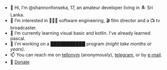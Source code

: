 - 👋 Hi, I’m @shannonfonseka, 17, an amateur developer living in 🏝 Sri Lanka.
- 👀 I’m interested in 👨🏻‍💻 software engineering, 🎬 film director and a 📺 tv broadcaster.
- 🌱 I’m currently learning visual basic and kotlin. I've already learned pascal.
- 📂 I'm working on a ███████████ program _(might take months or years)_.
- 📫 You can reach me on [tellonym](https://tellonym.me/shannonf0nseka) (anonymously), [telegram](https://t.me/shannonf0nseka), or by [e-mail](mailto:fonsekashannonshiwantha@gmail.com).
- 👛 [Donate](bitcoin:1M94iTiia2tGftzWQ9eqyCfc59EopApHEH?)
<!---
shannonfonseka/shannonfonseka is a ✨ special ✨ repository because its `README.md` (this file) appears on your GitHub profile.
You can click the Preview link to take a look at your changes.
--->
